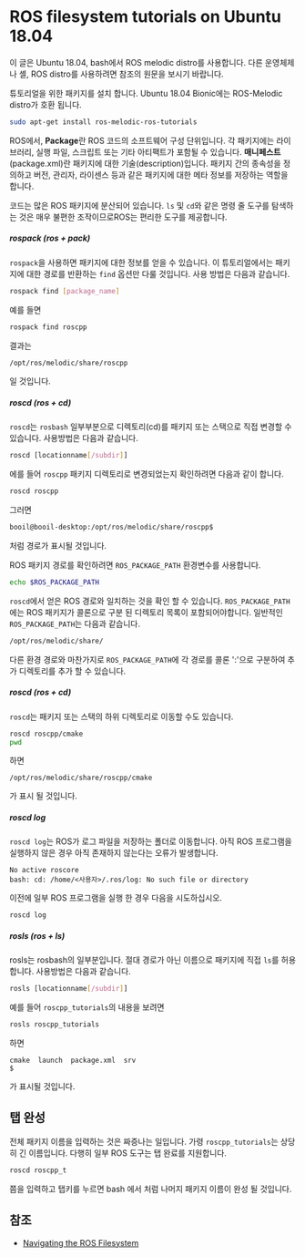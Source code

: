 # ROS filesystem tutorials on Ubuntu 18.04

이 글은 Ubuntu 18.04, bash에서 ROS melodic distro를 사용합니다. 다른 운영체제나 셸, ROS distro를 사용하려면 참조의 원문을 보시기 바랍니다.

튜토리얼을 위한 패키지를 설치 합니다. Ubuntu 18.04 Bionic에는 ROS-Melodic distro가 호환 됩니다.

```sh
sudo apt-get install ros-melodic-ros-tutorials
```

ROS에서, **Package**란 ROS 코드의 소프트웨어 구성 단위입니다. 각 패키지에는 라이브러리, 실행 파일, 스크립트 또는 기타 아티팩트가 포함될 수 있습니다. **매니페스트**(package.xml)란 패키지에 대한 기술(description)입니다. 패키지 간의 종속성을 정의하고 버전, 관리자, 라이센스 등과 같은 패키지에 대한 메타 정보를 저장하는 역할을 합니다.

코드는 많은 ROS 패키지에 분산되어 있습니다. `ls` 및 `cd`와 같은 명령 줄 도구를 탐색하는 것은 매우 불편한 조작이므로ROS는 편리한 도구를 제공합니다.

##### rospack (ros + pack)

`rospack`을 사용하면 패키지에 대한 정보를 얻을 수 있습니다. 이 튜토리얼에서는 패키지에 대한 경로를 반환하는 `find` 옵션만 다룰 것입니다. 사용 방법은 다음과 같습니다.

```sh
rospack find [package_name]
```

예를 들면

```sh
rospack find roscpp
```

결과는

```sh
/opt/ros/melodic/share/roscpp
```

일 것입니다.

##### roscd (ros + cd)

`roscd`는 `rosbash` 일부부분으로 디렉토리(cd)를 패키지 또는 스택으로 직접 변경할 수 있습니다. 사용방법은 다음과 같습니다.

```sh
roscd [locationname[/subdir]]
```

에를 들어 `roscpp` 패키지 디렉토리로 변경되었는지 확인하려면 다음과 같이 합니다.

```sh
roscd roscpp
```

그러면

```sh
booil@booil-desktop:/opt/ros/melodic/share/roscpp$
```

처럼 경로가 표시될 것입니다.

ROS 패키지 경로를 확인하려면 `ROS_PACKAGE_PATH`  환경변수를 사용합니다.

```sh
echo $ROS_PACKAGE_PATH
```

`roscd`에서 얻은 ROS 경로와 일치하는 것을 확인 할 수 있습니다. `ROS_PACKAGE_PATH`에는 ROS 패키지가 콜론으로 구분 된 디렉토리 목록이 포함되어야합니다. 일반적인 `ROS_PACKAGE_PATH`는 다음과 같습니다.

```sh
/opt/ros/melodic/share/
```

다른 환경 경로와 마찬가지로 `ROS_PACKAGE_PATH`에 각 경로를 콜론 ':'으로 구분하여 추가 디렉토리를 추가 할 수 있습니다.

##### roscd (ros + cd)

`roscd`는 패키지 또는 스택의 하위 디렉토리로 이동할 수도 있습니다.

```sh
roscd roscpp/cmake
pwd
```

하면

```
/opt/ros/melodic/share/roscpp/cmake
```

가 표시 될 것입니다.

##### roscd log

`roscd log`는 ROS가 로그 파일을 저장하는 폴더로 이동합니다. 아직 ROS 프로그램을 실행하지 않은 경우 아직 존재하지 않는다는 오류가 발생합니다.

```
No active roscore
bash: cd: /home/<사용자>/.ros/log: No such file or directory
```

이전에 일부 ROS 프로그램을 실행 한 경우 다음을 시도하십시오.

```sh
roscd log
```

##### rosls (ros + ls)

rosls는 rosbash의 일부분입니다. 절대 경로가 아닌 이름으로 패키지에 직접 `ls`를 허용합니다. 사용방법은 다음과 같습니다.

```sh
rosls [locationname[/subdir]]
```

예를 들어 `roscpp_tutorials`의 내용을 보려면

```sh
rosls roscpp_tutorials
```

하면

```
cmake  launch  package.xml  srv
$
```

가 표시될 것입니다.

## 탭 완성

전체 패키지 이름을 입력하는 것은 짜증나는 일입니다. 가령 `roscpp_tutorials`는 상당히 긴 이름입니다. 다행히 일부 ROS 도구는 탭 완료를 지원합니다.

```sh
roscd roscpp_t
```

쯤을 입력하고 탭키를 누르면 bash 에서 처럼 나머지 패키지 이름이 완성 될 것입니다.

## 참조

- [Navigating the ROS Filesystem](http://wiki.ros.org/ROS/Tutorials/NavigatingTheFilesystem)